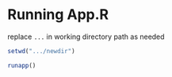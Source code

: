 # Running App.R

replace `...` in working directory path as needed

```r
setwd(".../newdir")
```

```r
runapp()
```
